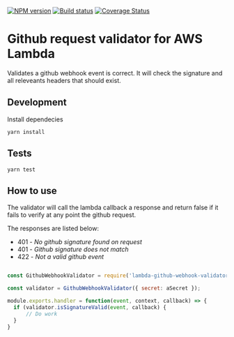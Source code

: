 [![NPM version][npm-image]][npm-url]
[![Build status][ci-image]][ci-url]
[![Coverage Status](https://coveralls.io/repos/github/mdedys/lambda-github-webhook-validator/badge.svg)](https://coveralls.io/github/mdedys/lambda-github-webhook-validator)

# Github request validator for AWS Lambda

Validates a github webhook event is correct. It will check the signature and all releveants headers that should exist.

## Development

Install dependecies

```shell
yarn install
```

## Tests

```shell
yarn test
```

## How to use

The validator will call the lambda callback a response and return false if it fails to verify
at any point the github request.

The responses are listed below:

* 401 - *No github signature found on request*
* 401 - *Github signature does not match*
* 422 - *Not a valid github event*

```javascript

const GithubWebhookValidator = require('lambda-github-webhook-validator');

const validator = GithubWebhookValidator({ secret: aSecret });

module.exports.handler = function(event, context, callback) => {
  if (validator.isSignatureValid(event, callback) {
      // Do work
  }
}

```

[npm-url]: https://npmjs.org/package/lambda-github-webhook-validator
[npm-image]: https://img.shields.io/npm/v/lambda-github-webhook-validator.png
[ci-url]: https://travis-ci.org/mdedys/lambda-github-webhook-validator
[ci-image]: https://img.shields.io/travis-ci/mdedys/lambda-github-webhook-validator.svg
